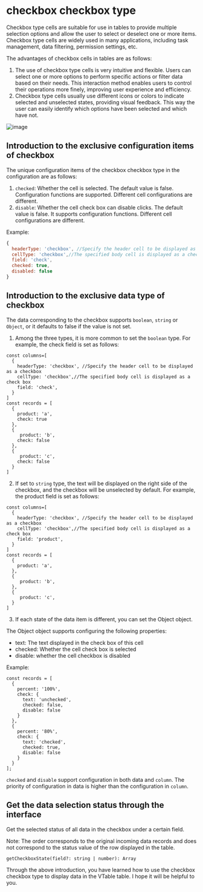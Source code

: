 # checkbox checkbox type

Checkbox type cells are suitable for use in tables to provide multiple selection options and allow the user to select or deselect one or more items. Checkbox type cells are widely used in many applications, including task management, data filtering, permission settings, etc.

The advantages of checkbox cells in tables are as follows:

1. The use of checkbox type cells is very intuitive and flexible. Users can select one or more options to perform specific actions or filter data based on their needs. This interaction method enables users to control their operations more finely, improving user experience and efficiency.
2. Checkbox type cells usually use different icons or colors to indicate selected and unselected states, providing visual feedback. This way the user can easily identify which options have been selected and which have not.

![image](https://lf9-dp-fe-cms-tos.byteorg.com/obj/bit-cloud/VTable/guide/checkbox.png)

## Introduction to the exclusive configuration items of checkbox

The unique configuration items of the checkbox checkbox type in the configuration are as follows:

1. `checked`: Whether the cell is selected. The default value is false. Configuration functions are supported. Different cell configurations are different.
2. `disable`: Whether the cell check box can disable clicks. The default value is false. It supports configuration functions. Different cell configurations are different.

Example:
```javascript
{
  headerType: 'checkbox', //Specify the header cell to be displayed as a checkbox
  cellType: 'checkbox',//The specified body cell is displayed as a check box
  field: 'check',
  checked: true,
  disabled: false
}
```

## Introduction to the exclusive data type of checkbox

The data corresponding to the checkbox supports `boolean`, `string` or `Object`, or it defaults to false if the value is not set.

1. Among the three types, it is more common to set the `boolean` type. For example, the check field is set as follows:
```
const columns=[
  {
    headerType: 'checkbox', //Specify the header cell to be displayed as a checkbox
    cellType: 'checkbox',//The specified body cell is displayed as a check box
    field: 'check',
  }
]
const records = [
  {
    product: 'a',
    check: true
  },
  {
     product: 'b',
    check: false
  },
  {
     product: 'c',
    check: false
  }
]
```

2. If set to `string` type, the text will be displayed on the right side of the checkbox, and the checkbox will be unselected by default. For example, the product field is set as follows:
```
const columns=[
  {
    headerType: 'checkbox', //Specify the header cell to be displayed as a checkbox
    cellType: 'checkbox',//The specified body cell is displayed as a check box
    field: 'product',
  }
]
const records = [
  {
    product: 'a',
  },
  {
     product: 'b',
  },
  {
     product: 'c',
  }
]
```

3. If each state of the data item is different, you can set the Object object.

The Object object supports configuring the following properties:

* text: The text displayed in the check box of this cell
* checked: Whether the cell check box is selected
* disable: whether the cell checkbox is disabled

Example:
```javasxript
const records = [
  {
    percent: '100%',
    check: {
      text: 'unchecked',
      checked: false,
      disable: false
    }
  },
  {
    percent: '80%',
    check: {
      text: 'checked',
      checked: true,
      disable: false
    }
  }
];
```

`checked` and `disable` support configuration in both data and `column`. The priority of configuration in data is higher than the configuration in `column`.

## Get the data selection status through the interface

Get the selected status of all data in the checkbox under a certain field.

Note: The order corresponds to the original incoming data records and does not correspond to the status value of the row displayed in the table.
```
getCheckboxState(field?: string | number): Array
```

Through the above introduction, you have learned how to use the checkbox checkbox type to display data in the VTable table. I hope it will be helpful to you.